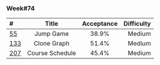 
### Week#74

| # | Title | Acceptance | Difficulty
| :------------ |:---------------:| :-----:| -----:|
| [55](https://leetcode.com/problems/jump-game/) | Jump Game | 38.9% | Medium |
| [133](https://leetcode.com/problems/clone-graph/) | Clone Graph | 51.4% | Medium |
| [207](https://leetcode.com/problems/course-schedule/) | Course Schedule | 45.4% | Medium |
